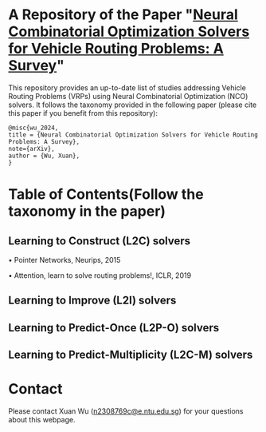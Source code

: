 # A Repository of the Paper "[Neural Combinatorial Optimization Solvers for Vehicle Routing Problems: A Survey]()"
This repository provides an up-to-date list of studies addressing Vehicle Routing Problems (VRPs) using Neural Combinatorial Optimization (NCO) solvers. It follows the taxonomy provided in the following paper (please cite this paper if you benefit from this repository):

```
@misc{wu_2024,
title = {Neural Combinatorial Optimization Solvers for Vehicle Routing Problems: A Survey},
note={arXiv},
author = {Wu, Xuan},
}
```
# Table of Contents(Follow the taxonomy in the paper)
## Learning to Construct (L2C) solvers
&bull; Pointer Networks, Neurips, 2015

&bull; Attention, learn to solve routing problems!, ICLR, 2019
## Learning to Improve (L2I) solvers
## Learning to Predict-Once (L2P-O) solvers
## Learning to Predict-Multiplicity (L2C-M) solvers

# Contact

Please contact Xuan Wu ([n2308769c@e.ntu.edu.sg](n2308769c@e.ntu.edu.sg)) for your questions about this webpage.
